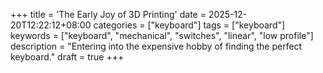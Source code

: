 +++
title = 'The Early Joy of 3D Printing'
date = 2025-12-20T12:22:12+08:00
categories = ["keyboard"]
tags = ["keyboard"]
keywords = ["keyboard", "mechanical", "switches", "linear", "low profile"]
description = "Entering into the expensive hobby of finding the perfect keyboard."
draft = true
+++